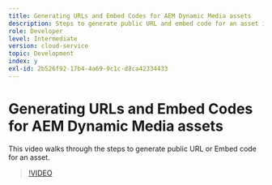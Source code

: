 ```yaml
---
title: Generating URLs and Embed Codes for AEM Dynamic Media assets
description: Steps to generate public URL and embed code for an asset in Dynamic Media
role: Developer
level: Intermediate
version: cloud-service
topic: Development
index: y
exl-id: 2b526f92-17b4-4a69-9c1c-d8ca42334433
---
```

# Generating URLs and Embed Codes for AEM Dynamic Media assets

This video walks through the steps to generate public URL or Embed code for an asset.

>[!VIDEO](https://video.tv.adobe.com/v/335364?quality=9&learn=on)
